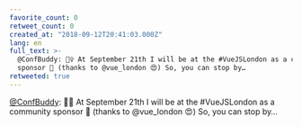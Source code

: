 ```yaml
---
favorite_count: 0
retweet_count: 0
created_at: "2018-09-12T20:41:03.000Z"
lang: en
full_text: >-
  @ConfBuddy: 🙋‍♀️ At September 21th I will be at the #VueJSLondon as a community
  sponsor 🎉 (thanks to @vue_london 😍) So, you can stop by…
retweeted: true
---
```


[@ConfBuddy](https://twitter.com/ConfBuddy): 🙋‍♀️ At September 21th I will be at
the #VueJSLondon as a community sponsor 🎉 (thanks to @vue_london 😍) So, you
can stop by…
